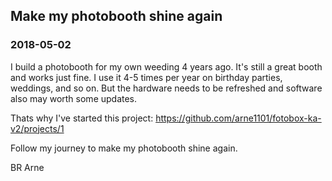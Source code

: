 ## Make my photobooth shine again
### 2018-05-02

I build a photobooth for my own weeding 4 years ago. It's still a great booth and works just fine. I use it 4-5 times per year on birthday parties, weddings, and so on. But the hardware needs to be refreshed and software also may worth some updates.

Thats why I've started this project: https://github.com/arne1101/fotobox-ka-v2/projects/1

Follow my journey to make my photobooth shine again.

BR
Arne
